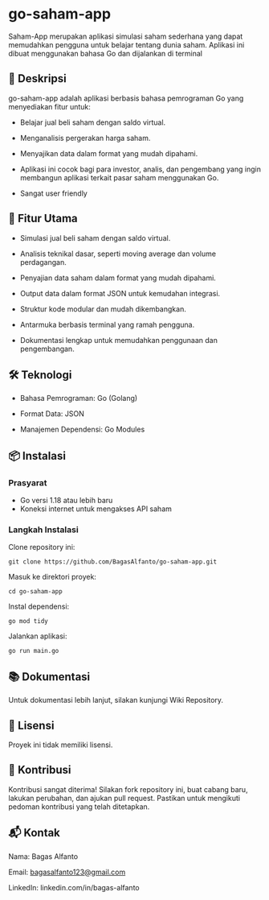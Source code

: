 # go-saham-app

Saham-App merupakan aplikasi simulasi saham sederhana yang dapat memudahkan pengguna untuk belajar tentang dunia saham. Aplikasi ini dibuat menggunakan bahasa Go dan dijalankan di terminal

## 📌 Deskripsi

go-saham-app adalah aplikasi berbasis bahasa pemrograman Go yang menyediakan fitur untuk:

- Belajar jual beli saham dengan saldo virtual.

- Menganalisis pergerakan harga saham.

- Menyajikan data dalam format yang mudah dipahami.

- Aplikasi ini cocok bagi para investor, analis, dan pengembang yang ingin membangun aplikasi terkait pasar saham menggunakan Go.

- Sangat user friendly

## 🚀 Fitur Utama

- Simulasi jual beli saham dengan saldo virtual.

- Analisis teknikal dasar, seperti moving average dan volume perdagangan.

- Penyajian data saham dalam format yang mudah dipahami.

- Output data dalam format JSON untuk kemudahan integrasi.

- Struktur kode modular dan mudah dikembangkan.

- Antarmuka berbasis terminal yang ramah pengguna.

- Dokumentasi lengkap untuk memudahkan penggunaan dan pengembangan.

## 🛠️ Teknologi

- Bahasa Pemrograman: Go (Golang)

- Format Data: JSON

- Manajemen Dependensi: Go Modules

## 📦 Instalasi

### Prasyarat

- Go versi 1.18 atau lebih baru
- Koneksi internet untuk mengakses API saham

### Langkah Instalasi

Clone repository ini:

```
git clone https://github.com/BagasAlfanto/go-saham-app.git
```

Masuk ke direktori proyek:

```
cd go-saham-app
```

Instal dependensi:

```
go mod tidy
```

Jalankan aplikasi:

```
go run main.go
```

## 📚 Dokumentasi

Untuk dokumentasi lebih lanjut, silakan kunjungi Wiki Repository.

## 📄 Lisensi

Proyek ini tidak memiliki lisensi.

## 🤝 Kontribusi

Kontribusi sangat diterima! Silakan fork repository ini, buat cabang baru, lakukan perubahan, dan ajukan pull request.
Pastikan untuk mengikuti pedoman kontribusi yang telah ditetapkan.

## 📬 Kontak

Nama: Bagas Alfanto

Email: bagasalfanto123@gmail.com

LinkedIn: linkedin.com/in/bagas-alfanto
